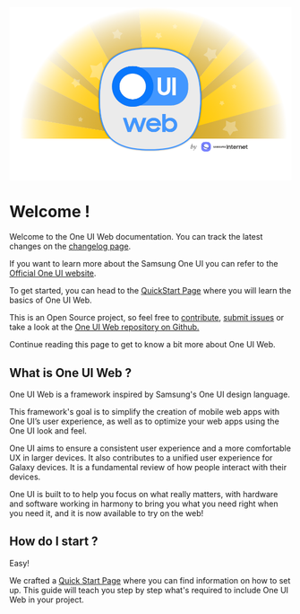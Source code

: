 <img src="_media/welcome-oui.png" style="margin:auto;display:block">

# Welcome !

Welcome to the One UI Web documentation. You can track the latest changes on the [changelog page](/changelog).

If you want to learn more about the Samsung One UI you can refer to the [Official One UI website](https://www.samsung.com/global/galaxy/apps/one-ui/).

To get started, you can head to the [QuickStart Page](/getting-started/quickstart) where you will learn the basics of One UI Web.

This is an Open Source project, so feel free to [contribute](https://github.com/SamsungInternet/OneUI-Web), [submit issues](https://github.com/SamsungInternet/OneUI-Web/issues) or take a look at the [One UI Web repository on Github.](https://github.com/SamsungInternet/OneUI-Web/issues)

Continue reading this page to get to know a bit more about One UI Web.

## What is One UI Web ?

One UI Web is a framework inspired by Samsung's One UI design language.

This framework's goal is to simplify the creation of mobile web apps with One UI’s user experience, as well as to optimize your web apps using the One UI look and feel.

One UI aims to ensure a consistent user experience and a more comfortable UX in larger devices. It also contributes to a unified user experience for Galaxy devices. It is a fundamental review of how people interact with their devices.

One UI is built to to help you focus on what really matters, with hardware and software working in harmony to bring you what you need right when you need it, and it is now available to try on the web!

## How do I start ?

Easy!

We crafted a [Quick Start Page](getting-started/quickstart) where you can find information on how to set up.
This guide will teach you step by step what's required to include One UI Web in your project. 
